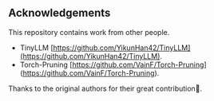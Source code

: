 ## Acknowledgements
This repository contains work from other people. 
- TinyLLM [https://github.com/YikunHan42/TinyLLM](https://github.com/YikunHan42/TinyLLM).
- Torch-Pruning [https://github.com/VainF/Torch-Pruning] (https://github.com/VainF/Torch-Pruning).

Thanks to the original authors for their great contribution🙇.